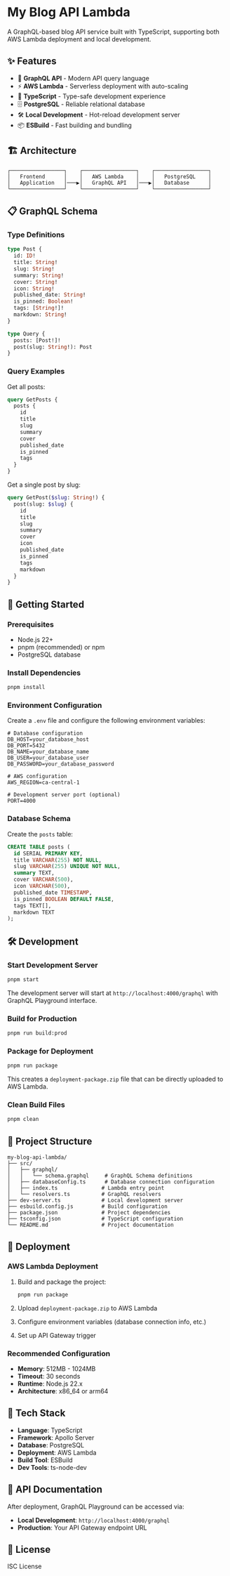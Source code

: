 # My Blog API Lambda

A GraphQL-based blog API service built with TypeScript, supporting both AWS Lambda deployment and local development.

## ✨ Features

- 🚀 **GraphQL API** - Modern API query language
- ⚡ **AWS Lambda** - Serverless deployment with auto-scaling
- 🔧 **TypeScript** - Type-safe development experience
- 🗄️ **PostgreSQL** - Reliable relational database
- 🛠️ **Local Development** - Hot-reload development server
- 📦 **ESBuild** - Fast building and bundling

## 🏗️ Architecture

```
┌─────────────────┐    ┌─────────────────┐    ┌─────────────────┐
│   Frontend      │    │   AWS Lambda    │    │   PostgreSQL    │
│   Application   │───▶│   GraphQL API   │───▶│   Database      │
└─────────────────┘    └─────────────────┘    └─────────────────┘
```

## 📋 GraphQL Schema

### Type Definitions

```graphql
type Post {
  id: ID!
  title: String!
  slug: String!
  summary: String!
  cover: String!
  icon: String!
  published_date: String!
  is_pinned: Boolean!
  tags: [String!]!
  markdown: String!
}

type Query {
  posts: [Post!]!
  post(slug: String!): Post
}
```

### Query Examples

Get all posts:

```graphql
query GetPosts {
  posts {
    id
    title
    slug
    summary
    cover
    published_date
    is_pinned
    tags
  }
}
```

Get a single post by slug:

```graphql
query GetPost($slug: String!) {
  post(slug: $slug) {
    id
    title
    slug
    summary
    cover
    icon
    published_date
    is_pinned
    tags
    markdown
  }
}
```

## 🚀 Getting Started

### Prerequisites

- Node.js 22+
- pnpm (recommended) or npm
- PostgreSQL database

### Install Dependencies

```bash
pnpm install
```

### Environment Configuration

Create a `.env` file and configure the following environment variables:

```env
# Database configuration
DB_HOST=your_database_host
DB_PORT=5432
DB_NAME=your_database_name
DB_USER=your_database_user
DB_PASSWORD=your_database_password

# AWS configuration
AWS_REGION=ca-central-1

# Development server port (optional)
PORT=4000
```

### Database Schema

Create the `posts` table:

```sql
CREATE TABLE posts (
  id SERIAL PRIMARY KEY,
  title VARCHAR(255) NOT NULL,
  slug VARCHAR(255) UNIQUE NOT NULL,
  summary TEXT,
  cover VARCHAR(500),
  icon VARCHAR(500),
  published_date TIMESTAMP,
  is_pinned BOOLEAN DEFAULT FALSE,
  tags TEXT[],
  markdown TEXT
);
```

## 🛠️ Development

### Start Development Server

```bash
pnpm start
```

The development server will start at `http://localhost:4000/graphql` with GraphQL Playground interface.

### Build for Production

```bash
pnpm run build:prod
```

### Package for Deployment

```bash
pnpm run package
```

This creates a `deployment-package.zip` file that can be directly uploaded to AWS Lambda.

### Clean Build Files

```bash
pnpm clean
```

## 📁 Project Structure

```
my-blog-api-lambda/
├── src/
│   ├── graphql/
│   │   └── schema.graphql     # GraphQL Schema definitions
│   ├── databaseConfig.ts      # Database connection configuration
│   ├── index.ts              # Lambda entry point
│   └── resolvers.ts          # GraphQL resolvers
├── dev-server.ts             # Local development server
├── esbuild.config.js         # Build configuration
├── package.json              # Project dependencies
├── tsconfig.json             # TypeScript configuration
└── README.md                 # Project documentation
```

## 🚢 Deployment

### AWS Lambda Deployment

1. Build and package the project:

   ```bash
   pnpm run package
   ```

2. Upload `deployment-package.zip` to AWS Lambda

3. Configure environment variables (database connection info, etc.)

4. Set up API Gateway trigger

### Recommended Configuration

- **Memory**: 512MB - 1024MB
- **Timeout**: 30 seconds
- **Runtime**: Node.js 22.x
- **Architecture**: x86_64 or arm64

## 🔧 Tech Stack

- **Language**: TypeScript
- **Framework**: Apollo Server
- **Database**: PostgreSQL
- **Deployment**: AWS Lambda
- **Build Tool**: ESBuild
- **Dev Tools**: ts-node-dev

## 📝 API Documentation

After deployment, GraphQL Playground can be accessed via:

- **Local Development**: `http://localhost:4000/graphql`
- **Production**: Your API Gateway endpoint URL

## 📄 License

ISC License
